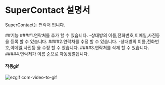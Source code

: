 # SuperContact 설명서

SuperContact는 연락처 입니다.

##기능
####1.연락처를 추가 할 수 있습니다.
-상대방의 이름,전화번호,이메일,사진등 을 등록 할 수 있습니다.
####2.연락처를 수정 할 수 있습니다.
-상대방의 이름,전화번호,이메일,사진등 을 수정 할 수 있습니다.
####3.연락처를 삭제 할 수 있습니다.
####4.연락처가 이름 순으로 자동정렬됩니다.


#### 작동gif
![ezgif com-video-to-gif](https://user-images.githubusercontent.com/54255611/68818450-5bb47380-06c8-11ea-940c-6e1adbb6f943.gif)
